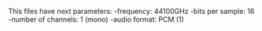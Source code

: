 This files have next parameters:
  -frequency: 44100GHz
  -bits per sample: 16
  -number of channels: 1 (mono)
  -audio format: PCM (1)
